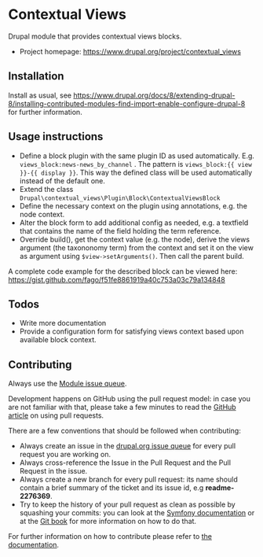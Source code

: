 # Contextual Views

Drupal module that provides contextual views blocks.

* Project homepage: https://www.drupal.org/project/contextual_views


## Installation

Install as usual, see
 https://www.drupal.org/docs/8/extending-drupal-8/installing-contributed-modules-find-import-enable-configure-drupal-8
for further information.

## Usage instructions

* Define a block plugin with the same plugin ID as used automatically. E.g. 
  `views_block:news-news_by_channel` . The pattern is 
  `views_block:{{ view }}-{{ display }}`. This way the defined class will be used
   automatically instead of the default one. 
* Extend the class `Drupal\contextual_views\Plugin\Block\ContextualViewsBlock`
* Define the necessary context on the plugin using annotations, e.g. the node context.
* Alter the block form to add additional config as needed, e.g. a textfield that 
  contains the name of the field holding the term reference.
* Override build(), get the context value (e.g. the node), derive the views argument
  (the taxononomy term) from the context and set it on the view as argument using 
  `$view->setArguments()`. Then call the parent build.
 
A complete code example for the described block can be viewed here: https://gist.github.com/fago/f51fe8861919a40c753a03c79a134848


## Todos

* Write more documentation
* Provide a configuration form for satisfying views context based upon available
  block context.



## Contributing

Always use the  [Module issue queue](https://www.drupal.org/project/issues/contextual_views).

Development happens on GitHub using the pull request model:
in case you are not familiar with that, please take a few minutes to read the
[GitHub article](https://help.github.com/articles/using-pull-requests) on using
pull requests.

There are a few conventions that should be followed when contributing:

* Always create an issue in the [drupal.org issue queue](https://www.drupal.org/project/issues/contextual_views)
  for every pull request you are working on.
* Always cross-reference the Issue in the Pull Request and the Pull Request in
  the issue.
* Always create a new branch for every pull request: its name should contain a
  brief summary of the ticket and its issue id, e.g **readme-2276369**.
* Try to keep the history of your pull request as clean as possible by squashing
  your commits: you can look at the [Symfony documentation](http://symfony.com/doc/current/cmf/contributing/commits.html)
  or at the [Git book](http://git-scm.com/book/en/Git-Tools-Rewriting-History#Changing-Multiple-Commit-Messages)
  for more information on how to do that.

For further information on how to contribute please refer to
[the documentation](https://www.drupal.org/contribute/development/).
